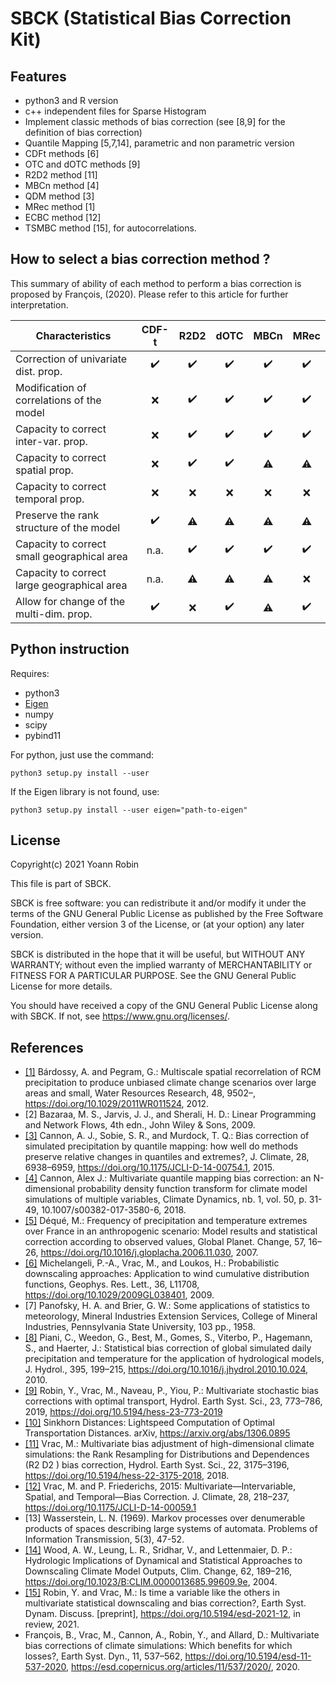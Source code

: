# SBCK (Statistical Bias Correction Kit)

## Features
- python3 and R version
- c++ independent files for Sparse Histogram
- Implement classic methods of bias correction (see [8,9] for the definition of bias correction)
- Quantile Mapping [5,7,14], parametric and non parametric version
- CDFt methods [6] 
- OTC and dOTC methods [9]
- R2D2 method [11]
- MBCn method [4]
- QDM method [3]
- MRec method [1]
- ECBC method [12]
- TSMBC method [15], for autocorrelations.

## How to select a bias correction method ?

This summary of ability of each method to perform a bias correction is proposed by François, (2020). Please refer to
this article for further interpretation.

| Characteristics                             | CDF-t              | R2D2               | dOTC               | MBCn               | MRec               |
|---------------------------------------------| :----------------: | :----------------: | :----------------: | :----------------: | :----------------: |
| Correction of univariate dist. prop.        | :heavy_check_mark: | :heavy_check_mark: | :heavy_check_mark: | :heavy_check_mark: | :heavy_check_mark: |
| Modification of correlations of the model   | :x:                | :heavy_check_mark: | :heavy_check_mark: | :heavy_check_mark: | :heavy_check_mark: |
| Capacity to correct inter-var. prop.        | :x:                | :heavy_check_mark: | :heavy_check_mark: | :heavy_check_mark: | :heavy_check_mark: |
| Capacity to correct spatial prop.           | :x:                | :heavy_check_mark: | :heavy_check_mark: | :warning:          | :warning:          |
| Capacity to correct temporal prop.          | :x:                | :x:                | :x:                | :x:                | :x:                |
| Preserve the rank structure of the model    | :heavy_check_mark: | :warning:          | :warning:          | :warning:          | :warning:          |
| Capacity to correct small geographical area | n.a.               | :heavy_check_mark: | :heavy_check_mark: | :heavy_check_mark: | :heavy_check_mark: |
| Capacity to correct large geographical area | n.a.               | :warning:          | :warning:          | :warning:          | :x:                |
| Allow for change of the multi-dim. prop.    | :heavy_check_mark: | :x:                | :heavy_check_mark: | :warning:          | :heavy_check_mark: |


## Python instruction

Requires:
- python3
- [Eigen](http://eigen.tuxfamily.org/index.php?title=Main_Page)
- numpy
- scipy
- pybind11

For python, just use the command:
```
python3 setup.py install --user
```

If the Eigen library is not found, use:
```
python3 setup.py install --user eigen="path-to-eigen"
```

## License

Copyright(c) 2021 Yoann Robin

This file is part of SBCK.

SBCK is free software: you can redistribute it and/or modify
it under the terms of the GNU General Public License as published by
the Free Software Foundation, either version 3 of the License, or
(at your option) any later version.

SBCK is distributed in the hope that it will be useful,
but WITHOUT ANY WARRANTY; without even the implied warranty of
MERCHANTABILITY or FITNESS FOR A PARTICULAR PURPOSE.  See the
GNU General Public License for more details.

You should have received a copy of the GNU General Public License
along with SBCK.  If not, see <https://www.gnu.org/licenses/>.


## References
- [[1]](https://agupubs.onlinelibrary.wiley.com/doi/full/10.1029/2011WR011524) Bárdossy, A. and Pegram, G.: Multiscale spatial recorrelation of RCM precipitation to produce unbiased climate change scenarios over large areas and small, Water Resources Research, 48, 9502–, https://doi.org/10.1029/2011WR011524, 2012.
- [2] Bazaraa, M. S., Jarvis, J. J., and Sherali, H. D.: Linear Programming and Network Flows, 4th edn., John Wiley & Sons, 2009.
- [[3]](https://doi.org/10.1175/JCLI-D-14-00754.1) Cannon, A. J., Sobie, S. R., and Murdock, T. Q.: Bias correction of simulated precipitation by quantile mapping: how well do methods preserve relative changes in quantiles and extremes?, J. Climate, 28, 6938–6959, https://doi.org/10.1175/JCLI-D-14-00754.1, 2015.
- [[4]](https://link.springer.com/article/10.1007/s00382-017-3580-6) Cannon, Alex J.: Multivariate quantile mapping bias correction: an N-dimensional probability density function transform for climate model simulations of multiple variables, Climate Dynamics, nb. 1, vol. 50, p. 31-49, 10.1007/s00382-017-3580-6, 2018.
- [[5]](https://doi.org/10.1016/j.gloplacha.2006.11.030) Déqué, M.: Frequency of precipitation and temperature extremes over France in an anthropogenic scenario: Model results and statistical correction according to observed values, Global Planet. Change, 57, 16–26, https://doi.org/10.1016/j.gloplacha.2006.11.030, 2007.
- [[6]](https://doi.org/10.1029/2009GL038401) Michelangeli, P.-A., Vrac, M., and Loukos, H.: Probabilistic downscaling approaches: Application to wind cumulative distribution functions, Geophys. Res. Lett., 36, L11708, https://doi.org/10.1029/2009GL038401, 2009.
- [7] Panofsky, H. A. and Brier, G. W.: Some applications of statistics to meteorology, Mineral Industries Extension Services, College of Mineral Industries, Pennsylvania State University, 103 pp., 1958.
- [[8]](https://doi.org/10.1016/j.jhydrol.2010.10.024) Piani, C., Weedon, G., Best, M., Gomes, S., Viterbo, P., Hagemann, S., and Haerter, J.: Statistical bias correction of global simulated daily precipitation and temperature for the application of hydrological models, J. Hydrol., 395, 199–215, https://doi.org/10.1016/j.jhydrol.2010.10.024, 2010.
- [[9]](https://doi.org/10.5194/hess-23-773-2019) Robin, Y., Vrac, M., Naveau, P., Yiou, P.: Multivariate stochastic bias corrections with optimal transport, Hydrol. Earth Syst. Sci., 23, 773–786, 2019, https://doi.org/10.5194/hess-23-773-2019
- [[10]](https://arxiv.org/abs/1306.0895) Sinkhorn Distances: Lightspeed Computation of Optimal Transportation Distances. arXiv, https://arxiv.org/abs/1306.0895
- [[11]](https://doi.org/10.5194/hess-22-3175-2018) Vrac, M.: Multivariate bias adjustment of high-dimensional climate simulations: the Rank Resampling for Distributions and Dependences (R2 D2 ) bias correction, Hydrol. Earth Syst. Sci., 22, 3175–3196, https://doi.org/10.5194/hess-22-3175-2018, 2018.
- [[12]](https://doi.org/10.1175/JCLI-D-14-00059.1) Vrac, M. and P. Friederichs, 2015: Multivariate—Intervariable, Spatial, and Temporal—Bias Correction. J. Climate, 28, 218–237, https://doi.org/10.1175/JCLI-D-14-00059.1
- [13] Wasserstein, L. N. (1969). Markov processes over denumerable products of spaces describing large systems of automata. Problems of Information Transmission, 5(3), 47-52.
- [[14]](https://doi.org/10.1023/B:CLIM.0000013685.99609.9e) Wood, A. W., Leung, L. R., Sridhar, V., and Lettenmaier, D. P.: Hydrologic Implications of Dynamical and Statistical Approaches to Downscaling Climate Model Outputs, Clim. Change, 62, 189–216, https://doi.org/10.1023/B:CLIM.0000013685.99609.9e, 2004.
- [[15]](https://doi.org/10.5194/esd-2021-12) Robin, Y. and Vrac, M.: Is time a variable like the others in multivariate statistical downscaling and bias correction?, Earth Syst. Dynam. Discuss. [preprint], https://doi.org/10.5194/esd-2021-12, in review, 2021.
- François, B., Vrac, M., Cannon, A., Robin, Y., and Allard, D.: Multivariate bias corrections of climate simulations: Which benefits for which losses?, Earth Syst. Dyn., 11, 537–562, https://doi.org/10.5194/esd-11-537-2020, https://esd.copernicus.org/articles/11/537/2020/, 2020.
